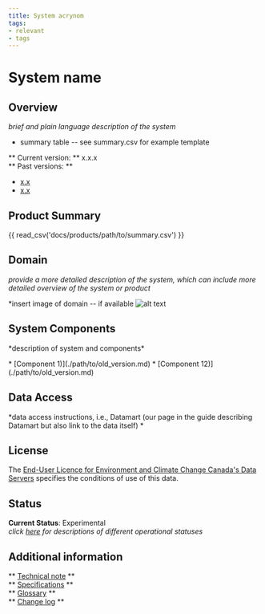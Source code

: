 ```yaml
---
title: System acrynom 
tags: 
- relevant
- tags
---
```


# **System name** 

## **Overview**

<p>

*brief and plain language description of the system*

</p>

* summary table -- see summary.csv for example template 
<!-- {{ read_csv('docs/products/path/to/summary.csv') }} -->

** Current version: ** x.x.x
<br>
** Past versions: **

* [x.x](./path/to/old_version.md)
* [x.x](../../license/license.md)


## **Product Summary**

{{ read_csv('docs/products/path/to/summary.csv') }}

## **Domain**

<p>

*provide a more detailed description of the system, which can include more detailed overview of the system or product*

</p>

*insert image of domain -- if available 
![alt text](domain.png "Title")

## **System Components**
<p>
*description of system and components*
</p>
* [Component 1)](./path/to/old_version.md)
* [Component 12)](./path/to/old_version.md)

## **Data Access**

<p>
*data access instructions, i.e., Datamart (our page in the guide describing Datamart but also link to the data itself) *  
</p>


## **License**

The [End-User Licence for Environment and Climate Change Canada's Data Servers](../../license/license.md) specifies the conditions of use of this data.


## **Status** 

**Current Status**: Experimental
<br>
*click [here](../Status_definitions/status.md) for descriptions of different operational statuses*
 

## **Additional information**

** [Technical note](./path/to/doc) **
<br>
** [Specifications](./) **
<br> 
** [Glossary](../../additional_information/glossary/glossary.md) **
<br>
** [Change log](./path/to/doc) **